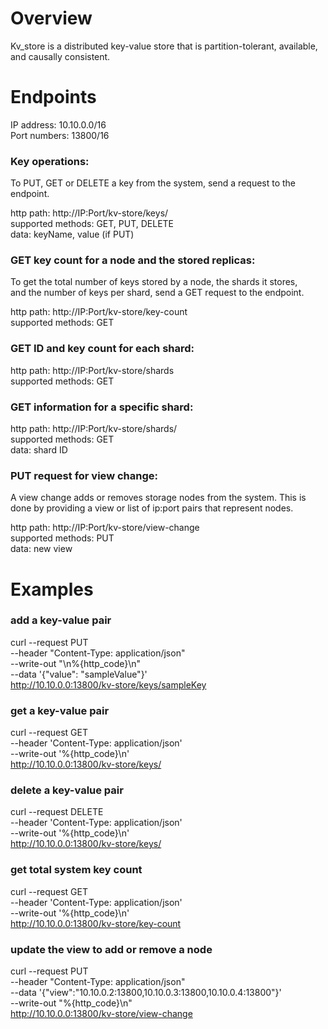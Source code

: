 # Overview

Kv_store is a distributed key-value store that is partition-tolerant, available,  
and causally consistent. 

# Endpoints
IP address: 10.10.0.0/16  
Port numbers: 13800/16

### Key operations:
To PUT, GET or DELETE a key from the system, send a request to the  
endpoint.

http path: http://IP:Port/kv-store/keys/<key>  
supported methods: GET, PUT, DELETE  
data: keyName, value (if PUT)  

### GET key count for a node and the stored replicas:
To get the total number of keys stored by a node, the shards it stores,  
and the number of keys per shard, send a GET request to the endpoint.  

http path: http://IP:Port/kv-store/key-count  
supported methods: GET  

### GET ID and key count for each shard:  
http path: http://IP:Port/kv-store/shards  
supported methods: GET  

### GET information for a specific shard:  
http path: http://IP:Port/kv-store/shards/<id>  
supported methods: GET  
data: shard ID

### PUT request for view change:  
A view change adds or removes storage nodes from the system.  This is   
done by providing a view or list of ip:port pairs that represent nodes.  

http path: http://IP:Port/kv-store/view-change   
supported methods: PUT  
data: new view  

# Examples

### add a key-value pair
curl --request   PUT \
     --header    "Content-Type: application/json" \
     --write-out "\n%{http_code}\n" \
     --data      '{"value": "sampleValue"}' \
     http://10.10.0.0:13800/kv-store/keys/sampleKey

### get a key-value pair
curl --request GET \
	 --header 'Content-Type: application/json' \
	 --write-out '%{http_code}\n' \
	 http://10.10.0.0:13800/kv-store/keys/<keyName>
     
### delete a key-value pair
curl --request DELETE \
	 --header 'Content-Type: application/json' \
	 --write-out '%{http_code}\n' \
	 http://10.10.0.0:13800/kv-store/keys/<keyName>

### get total system key count
curl --request GET \
	 --header 'Content-Type: application/json' \
	 --write-out '%{http_code}\n' \
	 http://10.10.0.0:13800/kv-store/key-count
      
### update the view to add or remove a node
curl --request PUT                                   \
     --header "Content-Type: application/json"       \
     --data      '{"view":"10.10.0.2:13800,10.10.0.3:13800,10.10.0.4:13800"}' \
     --write-out "%{http_code}\n"                    \
     http://10.10.0.0:13800/kv-store/view-change


